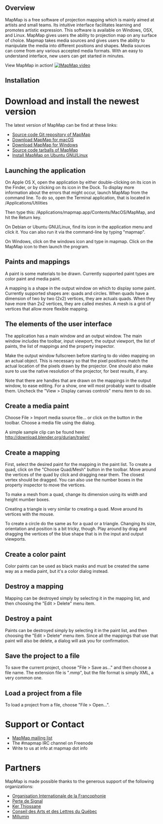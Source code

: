 ## Overview
MapMap is a free software of projection mapping which is mainly aimed at artists and small teams. Its intuitive interface facilitates learning and promotes artistic expression. This software is available on Windows, OSX, and Linux. MapMap gives users the ability to projection map on any surface of choice. Mapmap takes media sources and gives users the ability to manipulate the media into different positions and shapes. Media sources can come from any various accepted media formats. With an easy to understand interface, new users can get started in minutes.

View MapMap in action!
[![IMapMap  video](http://projection-mapping.org/wp-content/uploads/2017/08/mapmap-workshop.jpg)](https://vimeo.com/177538718)


## Installation
# Download and install the newest version
The latest version of MapMap can be find at these links:
- [Source code Git repository of MapMap](https://github.com/mapmapteam/mapmap)
- [Download MapMap for macOS](http://download.mapmap.info/osx/)
- [Download MapMap for Windows](http://download.mapmap.info/windows/)
- [Source code tarballs of MapMap](http://download.mapmap.info/tarballs/)
- [Install MapMap on Ubuntu GNU/Linux](https://launchpad.net/~mapmap/+archive/ubuntu/mapmap)



















## Launching the application
On Apple OS X, open the application by either double-clicking on its icon in the Finder, or by clicking on its icon in the Dock.
 To display more information about the errors that might occur, launch MapMap from the command line. To do so, open the Terminal application, that is located in /Applications/Utilities 




Then type this: /Applications/mapmap.app/Contents/MacOS/MapMap, and hit the Return key.


On Debian or Ubuntu GNU/Linux, find its icon in the application menu and click it. You can also run it via the command-line by typing "mapmap".

On Windows, click on the windows icon and type in mapmap. Click on the MapMap icon to then launch the program.  

## Paints and mappings
A paint is some materials to be drawn. Currently supported paint types are color paint and media paint.

A mapping is a shape in the output window on which to display some paint. Currently supported shapes are: quads and circles. When quads have a dimension of two by two (2x2) vertices, they are actuals quads. When they have more than 2x2 vertices, they are called meshes. A mesh is a grid of vertices that allow more flexible mapping.

## The elements of the user interface
The application has a main window and an output window. The main window includes the toolbar, input viewport, the output viewport, the list of paints, the list of mappings and the property inspector.

Make the output window fullscreen before starting to do video mapping on an actual object. This is necessary so that the pixel positions match the actual location of the pixels drawn by the projector. One should also make sure to use the native resolution of the projector, for best results, if any.

Note that there are handles that are drawn on the mappings in the output window, to ease editing. For a show, one will most probably want to disable them. Uncheck the "View > Display canvas controls" menu item to do so.

## Create a media paint
Choose File > Import media source file... or click on the button in the toolbar. Choose a media file using the dialog.

A simple sample clip can be found here: http://download.blender.org/durian/trailer/

## Create a mapping
First, select the desired paint for the mapping in the paint list. To create a quad, click on the "Choose Quad/Mesh" button in the toolbar. Move around the vertices of the quad by click and dragging near them. The closest vertex should be dragged. You can also use the number boxes in the property inspector to move the vertices.

To make a mesh from a quad, change its dimension using its width and height mumber boxes.

Creating a triangle is very similar to creating a quad. Move around its vertices with the mouse.

To create a circle do the same as for a quad or a triangle. Changing its size, orientation and position is a bit tricky, though. Play around by drag and dragging the vertices of the blue shape that is in the input and output viewports.

## Create a color paint
Color paints can be used as black masks and must be created the same way as a media paint, but it's a color dialog instead.

## Destroy a mapping
Mapping can be destroyed simply by selecting it in the mapping list, and then choosing the "Edit > Delete" menu item.

## Destroy a paint
Paints can be destroyed simply by selecting it in the paint list, and then choosing the "Edit > Delete" menu item. Since all the mappings that use that paint will also be delete, a dialog will ask you for confirmation.

## Save the project to a file
To save the current project, choose "File > Save as..." and then choose a file name. The extension file is ".mmp", but the file format is simply XML, a very common one.

## Load a project from a file
To load a project from a file, choose "File > Open...".



# Support or Contact
- [MapMap mailing list](https://listes.koumbit.net/cgi-bin/mailman/listinfo/mapmap-list-mapmap.info)
- The #mapmap IRC channel on Freenode
- Write to us at info at mapmap dot info

# Partners

MapMap is made possible thanks to the generous support of the following organizations:
- [Organisation Internationale de la Francophonie](https://www.francophonie.org)
- [Perte de Signal](http://perte-de-signal.org)
- [Ker Thiossane](http://www.ker-thiossane.org)
- [Conseil des Arts et des Lettres du Québec](https://www.calq.gouv.qc.ca)
- [Millumin](http://www.millumin.com)


